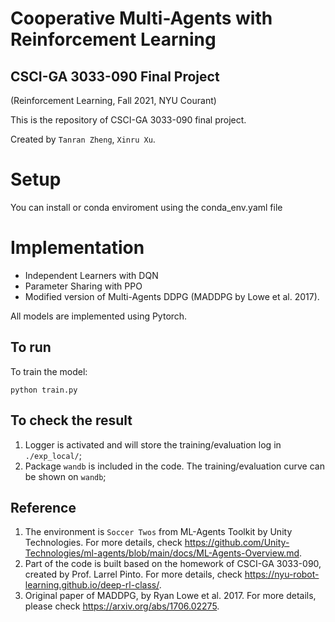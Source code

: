 # Cooperative Multi-Agents with Reinforcement Learning 
## CSCI-GA 3033-090 Final Project 
(Reinforcement Learning, Fall 2021, NYU Courant)

This is the repository of CSCI-GA 3033-090 final project. 

Created by `Tanran Zheng`, `Xinru Xu`.

# Setup
You can install or conda enviroment using the conda_env.yaml file

# Implementation
- Independent Learners with DQN 
- Parameter Sharing with PPO 
- Modified version of Multi-Agents DDPG (MADDPG by Lowe et al. 2017).

All models are implemented using Pytorch.

## To run
To train the model:
```
python train.py
```

## To check the result
1. Logger is activated and will store the training/evaluation log in `./exp_local/`;
2. Package `wandb` is included in the code. The training/evaluation curve can be shown on `wandb`;


## Reference
1. The environment is `Soccer Twos` from ML-Agents Toolkit by Unity Technologies. For more details, check https://github.com/Unity-Technologies/ml-agents/blob/main/docs/ML-Agents-Overview.md.
2. Part of the code is built based on the homework of CSCI-GA 3033-090, created by Prof. Larrel Pinto. For more details, check https://nyu-robot-learning.github.io/deep-rl-class/.
3. Original paper of MADDPG, by Ryan Lowe et al. 2017. For more details, please check https://arxiv.org/abs/1706.02275.
